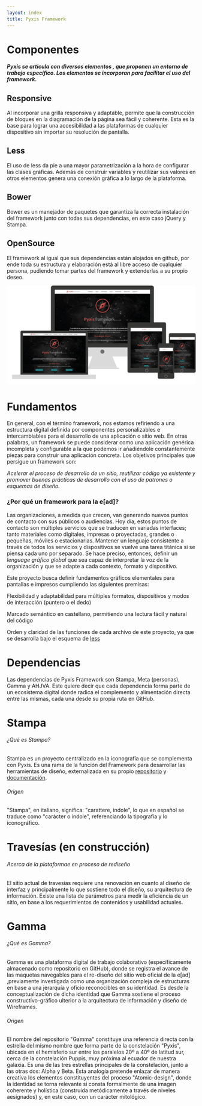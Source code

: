 ```yaml
---
layout: index
title: Pyxis Framework
---
```


<div class='fondo-blanco'>
  <div class='pag'>
    <div class='fila'>
      <h1 class='rojo fino centrado grande'>Componentes</h1>
      <h5 class='centrado'>Pyxis se articula con diversos elementos , que proponen un entorno de trabajo específico. Los elementos se incorporan para facilitar el uso del framework.</h5>
      <div class='col-lg-3 col-md-3 col-sm-3 oculto-xs centrado'>
        <i class="icn icn-pc-lig icn-xl"></i> <i class="icn icn-light icn-tablet icn-xl"></i> <i class="icn icn-light icn-movil icn-xl"></i> <i class="icn icn-light icn-pc icn-xl"></i> 
        <h2 class='rojo'>Responsive</h2>
        <p class='parrafo-izquierdo sans'>Al incorporar una grilla responsiva y adaptable, permite que la construcción de bloques en la diagramación de la página sea fácil y coherente. Esta es la base para lograr una accesibilidad a las plataformas de cualquier dispositivo sin importar su resolución de pantalla.</p>
      </div>
      <div class='col-lg-3 col-md-3 col-sm-3 oculto-xs centrado'>
        <span class="icn icn-light icn-less icn-xl"></span> 
        <h2 class='rojo'>Less</h2>
        <p class='parrafo-izquierdo sans'>El uso de less da pie a una mayor parametrización a la hora de configurar las clases gráficas. Además de construir variables y reutilizar sus valores en otros elementos genera una conexión gráfica a lo largo de la plataforma.</p>
      </div>
      <div class='col-lg-3 col-md-3 col-sm-3 oculto-xs centrado'>
        <span class="icn icn-light icn-bower icn-xl"></span> 
        <h2 class='rojo'>Bower</h2>
        <p class='parrafo-izquierdo sans'>Bower es un manejador de paquetes que garantiza la correcta instalación del framework junto con todas sus dependencias, en este caso jQuery y Stampa. </p>
      </div>
      <div class='col-lg-3 col-md-3 col-sm-3 oculto-xs centrado'>
        <span class="icn icn-light icn-codigo icn-xl"></span>
        <h2 class='rojo'>OpenSource</h2>
        <p class='parrafo-izquierdo sans'>El framework al igual que sus dependencias están alojados en github, por ende toda su estructura y elaboración está al libre acceso de cualquier persona, pudiendo tomar partes del framework y extenderlas a su propio deseo.</p>
      </div>
      <div class="index-responsive">
        <img class='w100' src="img/pyxisresponsive.png" alt="">        
      </div>
    </div>
  </div>
</div>
<div class='fondo-gris-claro'>
  <div class='pag'>
      <h1 class='rojo fino centrado grande'>Fundamentos</h1>
      <p>En general, con el término framework, nos estamos refiriendo a una estructura digital definida por componentes personalizables e intercambiables para el desarrollo de una aplicación o sitio web. En otras palabras, un framework se puede considerar como una aplicación genérica incompleta y configurable a la que podemos ir añadiéndole constantemente piezas para construir una aplicación concreta.
      Los objetivos principales que persigue un framework son:</p>
      <p><i>Acelerar el proceso de desarrollo de un sitio, reutilizar código ya existente y promover buenas prácticas de desarrollo con el uso de patrones o esquemas de diseño.</i> </p>
      <h3 class='rojo fino centrado'>¿Por qué un framework para la e[ad]?</h3>
      <p>Las organizaciones, a medida que crecen, van generando nuevos puntos de contacto con sus públicos o audiencias. Hoy día, estos puntos de contacto son múltiples servicios que se traducen en variadas interfaces; tanto materiales como digitales, impresas o proyectadas, grandes o pequeñas, móviles o estacionarias. Mantener un lenguaje consistente a través de todos los servicios y dispositivos se vuelve una tarea titánica si se piensa cada uno por separado. Se hace preciso, entonces, definir un <i>lenguage gráfico global</i> que sea capaz de interpretar la voz de la organización y que se adapte a cada contexto, formato y dispositivo.</p>
      <p>Este proyecto busca definir fundamentos gráficos elementales para pantallas e impresos cumpliendo las siguientes premisas:</p>
        <div class='fila'>
        <div class='col-md-4 centrado'>
          <i class="icn icn-xl icn-light icn-lg icn-manoarriba"></i> 
          <p class='xs parrafo-izquierdo'>Flexibilidad y adaptabilidad para múltiples formatos, dispositivos y modos de interacción (puntero o el dedo)</p>
        </div>
        <div class='col-md-4 centrado'>
          <i class="icn icn-xl icn-light icn-lg icn-lentes"></i> 
          <p class='xs parrafo-izquierdo'>Marcado semántico en castellano, permitiendo una lectura fácil y natural del código</p>
        </div>
        <div class='col-md-4 centrado'>
          <i class="icn icn-xl icn-light icn-lg icn-sitemap"></i> 
          <p class='xs parrafo-izquierdo'>Orden y claridad de las funciones de cada archivo de este proyecto, ya que se desarrolla bajo el esquema de <a href="http://lesscss.org/"><i class="icn icn-less"></i> less </a></p>
        </div>
        </div>
  </div>
</div>
<div class='fondo-blanco'>
  <div class='pag'>
    <h1 class='rojo fino centrado grande'>Dependencias</h1>
    <p>Las dependencias de Pyxis Framework son Stampa, Meta (personas), Gamma y AHJVA. Este quiere decir que cada dependencia forma parte de un ecosistema digital donde radica el complemento y alimentación directa entre las mismas, cada una desde su propia ruta en GitHub.</p>
    <div class='fila'>
      <div class='col-md-6'>
      <h1 class='rojo centrado'><i class="icn icn-light icn-lg icn-stampa"></i>Stampa</h1>
      <h6 class='rojo centrado'>¿Qué es Stampa?</h6>
      <p>Stampa es un proyecto centralizado en la iconografía que se complementa con Pyxis. Es una rama de la función del Framework para desarrollar las herramientas de diseño, externalizada en su propio <a href='#'>repositorio</a> y <a href='#'>documentación</a>.</p>
      <h6 class='rojo centrado'>Origen</h6>
      <p>"Stampa", en italiano, significa: "carattere, indole", lo que en español se traduce como "carácter o índole", referenciando la tipografía y lo iconográfico. </p>
      <h1 class='centrado rojo'><i class="icn icn-travesia icn-lg"></i> Travesías (en construcción)</h1>
      <h6 class='centrado rojo'>Acerca de la plataformae en proceso de rediseño</h6>
      <p>El sitio actual de travesías requiere una renovación en cuanto al diseño de interfaz y principalmente lo que sostiene todo el diseño, su arquitectura de información. Existe una lista de parámetros para medir la eficiencia de un sitio, en base a los requerimientos de contenidos y usabilidad actuales. </p>
      </div>
      <div class='col-md-6'>
      <h1 class='rojo centrado'><i class="icn icn-light icn-lg icn-noticias"></i>Gamma</h1>
      <h6 class='rojo centrado'>¿Qué es Gamma?</h6>
      <p>Gamma es una plataforma digital de trabajo colaborativo (específicamente almacenado como repositorio en GitHub), donde se registra el avance de las maquetas navegables para el re-diseño del sitio web oficial de la e[ad] ,previamente investigada como una organización compleja de estructuras en base a una jerarquía y oficio reconocibles en su identidad. Es desde la conceptualización de dicha identidad que Gamma sostiene el proceso constructivo-gráfico ulterior a la arquitectura de información y diseño de Wireframes.</p>
      <h6 class='rojo centrado'>Origen</h6>
      <p>El nombre del repositorio "Gamma" constituye una referencia directa con la estrella del mismo nombre que forma parte de la constelación "Pyxis", ubicada en el hemisferio sur entre los paralelos 20º a 40º de latitud sur, cerca de la constelación Puppis, muy próxima al ecuador de nuestra galaxia. Es una de las tres estrellas principales de la constelación, junto a las otras dos: Alpha y Beta.
      Esta analogía pretende enlazar de manera creativa los elementos constituyentes del proceso "Atomic-design", donde la identidad se torna relevante si consta formalmente de una imagen coherente y holística (construida metódicamente a través de niveles aesignados) y, en este caso, con un carácter mitológico. </p>
    </div>
    </div>
  </div>
</div>
